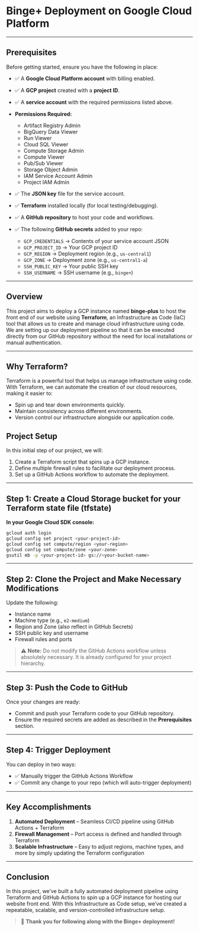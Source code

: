 # Binge+ Deployment on Google Cloud Platform

---

## Prerequisites

Before getting started, ensure you have the following in place:

- ✅ A **Google Cloud Platform account** with billing enabled.
- ✅ A **GCP project** created with a **project ID**.
- ✅ A **service account** with the required permissions listed above.
- **Permissions Required:**  
  - Artifact Registry Admin  
  - BigQuery Data Viewer  
  - Run Viewer  
  - Cloud SQL Viewer  
  - Compute Storage Admin  
  - Compute Viewer  
  - Pub/Sub Viewer  
  - Storage Object Admin  
  - IAM Service Account Admin
  - Project IAM Admin

- ✅ The **JSON key** file for the service account.
- ✅ **Terraform** installed locally (for local testing/debugging).
- ✅ A **GitHub repository** to host your code and workflows.
- ✅ The following **GitHub secrets** added to your repo:
  - `GCP_CREDENTIALS` → Contents of your service account JSON
  - `GCP_PROJECT_ID` → Your GCP project ID
  - `GCP_REGION` → Deployment region (e.g., `us-central1`)
  - `GCP_ZONE` → Deployment zone (e.g., `us-central1-a`)
  - `SSH_PUBLIC_KEY` → Your public SSH key
  - `SSH_USERNAME` → SSH username (e.g., `binge+`)

---


## Overview

This project aims to deploy a GCP instance named **binge-plus** to host the front end of our website using **Terraform**, an Infrastructure as Code (IaC) tool that allows us to create and manage cloud infrastructure using code. We are setting up our deployment pipeline so that it can be executed directly from our GitHub repository without the need for local installations or manual authentication.

---

## Why Terraform?

Terraform is a powerful tool that helps us manage infrastructure using code. With Terraform, we can automate the creation of our cloud resources, making it easier to:

- Spin up and tear down environments quickly.  
- Maintain consistency across different environments.  
- Version control our infrastructure alongside our application code.

## Project Setup

In this initial step of our project, we will:

1. Create a Terraform script that spins up a GCP instance.  
2. Define multiple firewall rules to facilitate our deployment process.  
3. Set up a GitHub Actions workflow to automate the deployment.

---

## Step 1: Create a Cloud Storage bucket for your Terraform state file (tfstate)

**In your Google Cloud SDK console:**

```bash
gcloud auth login
gcloud config set project <your-project-id>
gcloud config set compute/region <your-region>
gcloud config set compute/zone <your-zone>
gsutil mb -p <your-project-id> gs://<your-bucket-name>
```

---

## Step 2: Clone the Project and Make Necessary Modifications

Update the following:

- Instance name  
- Machine type (e.g., `e2-medium`)  
- Region and Zone (also reflect in GitHub Secrets)  
- SSH public key and username  
- Firewall rules and ports

> ⚠️ **Note:** Do not modify the GitHub Actions workflow unless absolutely necessary. It is already configured for your project hierarchy.

---

## Step 3: Push the Code to GitHub

Once your changes are ready:

- Commit and push your Terraform code to your GitHub repository.  
- Ensure the required secrets are added as described in the **Prerequisites** section.

---

## Step 4: Trigger Deployment

You can deploy in two ways:

- ✅ Manually trigger the GitHub Actions Workflow  
- ✅ Commit any change to your repo (which will auto-trigger deployment)

---

## Key Accomplishments

1. **Automated Deployment** – Seamless CI/CD pipeline using GitHub Actions + Terraform  
2. **Firewall Management** – Port access is defined and handled through Terraform  
3. **Scalable Infrastructure** – Easy to adjust regions, machine types, and more by simply updating the Terraform configuration

---

## Conclusion

In this project, we’ve built a fully automated deployment pipeline using Terraform and GitHub Actions to spin up a GCP instance for hosting our website front end. With this Infrastructure as Code setup, we’ve created a repeatable, scalable, and version-controlled infrastructure setup.

> 🎉 **Thank you for following along with the Binge+ deployment!**
